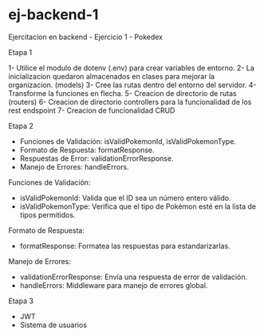 # ej-backend-1
Ejercitacion en backend - Ejercicio 1 - Pokedex

Etapa 1

1- Utilice el modulo de dotenv (.env) para crear variables de entorno.
2- La inicializacion quedaron almacenados en clases para mejorar la organizacion. (models)
3- Cree las rutas dentro del entorno del servidor.
4- Transforme la funciones en flecha.
5- Creacion de directorio de rutas (routers)
6- Creacion de directorio controllers para la funcionalidad de los rest endspoint
7- Creacion de funcionalidad CRUD

Etapa 2

- Funciones de Validación: isValidPokemonId, isValidPokemonType.
- Formato de Respuesta: formatResponse.
- Respuestas de Error: validationErrorResponse.
- Manejo de Errores: handleErrors.

Funciones de Validación:

- isValidPokemonId: Valida que el ID sea un número entero válido.
- isValidPokemonType: Verifica que el tipo de Pokémon esté en la lista de tipos permitidos.

Formato de Respuesta:

- formatResponse: Formatea las respuestas para estandarizarlas.

Manejo de Errores:

- validationErrorResponse: Envía una respuesta de error de validación.
- handleErrors: Middleware para manejo de errores global.

Etapa 3

- JWT
- Sistema de usuarios